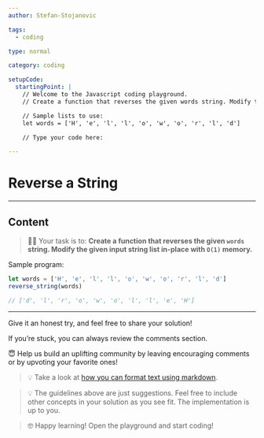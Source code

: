 ```yaml
---
author: Stefan-Stojanovic

tags:
  - coding

type: normal

category: coding

setupCode:
  startingPoint: |
    // Welcome to the Javascript coding playground.
    // Create a function that reverses the given words string. Modify the given input string list in-place with O(1) memory.

    // Sample lists to use:
    let words = ['H', 'e', 'l', 'l', 'o', 'w', 'o', 'r', 'l', 'd']

    // Type your code here:

---
```


# Reverse a String

---

## Content

> 👩‍💻 Your task is to: **Create a function that reverses the given `words` string. Modify the given input string list in-place with `O(1)` memory.**

Sample program:
```javascript
let words = ['H', 'e', 'l', 'l', 'o', 'w', 'o', 'r', 'l', 'd']
reverse_string(words)

// ['d', 'l', 'r', 'o', 'w', 'o', 'l', 'l', 'e', 'H']
```

---

Give it an honest try, and feel free to share your solution!

If you’re stuck, you can always review the comments section.

😇 Help us build an uplifting community by leaving encouraging comments or by upvoting your favorite ones!

> 💡 Take a look at [how you can format text using markdown](https://www.enki.com/glossary/general/markdown-formatting).

> 💡 The guidelines above are just suggestions. Feel free to include other concepts in your solution as you see fit. The implementation is up to you.

> 🤓 Happy learning! Open the playground and start coding!
